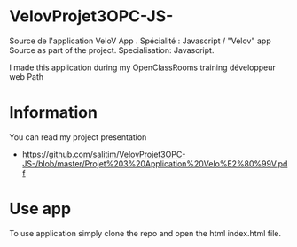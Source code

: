 # VelovProjet3OPC-JS-
Source de l'application VeloV App . Spécialité : Javascript / "Velov" app Source as part of the  project. Specialisation: Javascript.

I made this application during my OpenClassRooms training développeur web Path

# Information
You can read my project presentation
- https://github.com/salitim/VelovProjet3OPC-JS-/blob/master/Projet%203%20Application%20Velo%E2%80%99V.pdf

# Use app
To use application simply clone the repo and open the html index.html file.
